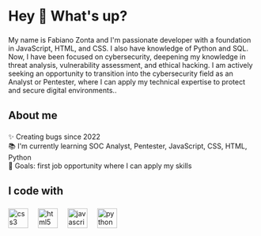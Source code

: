 <h1 align="left">Hey 👋 What's up?</h1>

###

<p align="left">My name is Fabiano Zonta and I'm passionate developer with a foundation in JavaScript, HTML, and CSS. I also have knowledge of Python and SQL. Now, I have been focused on cybersecurity, deepening my knowledge in threat analysis, vulnerability assessment, and ethical hacking. I am actively seeking an opportunity to transition into the cybersecurity field as an Analyst or Pentester, where I can apply my technical expertise to protect and secure digital environments..</p>

###

<h2 align="left">About me</h2>

###

<p align="left">✨ Creating bugs since 2022<br>📚 I'm currently learning SOC Analyst, Pentester, JavaScript, CSS, HTML, Python<br>🎯 Goals: first job opportunity where I can apply my skills</p>

###

<h2 align="left">I code with</h2>

###

<div align="left">
  <img src="https://cdn.jsdelivr.net/gh/devicons/devicon/icons/css3/css3-original.svg" height="40" alt="css3 logo"  />
  <img width="12" />
  <img src="https://cdn.jsdelivr.net/gh/devicons/devicon/icons/html5/html5-original.svg" height="40" alt="html5 logo"  />
  <img width="12" />
  <img src="https://cdn.jsdelivr.net/gh/devicons/devicon/icons/javascript/javascript-original.svg" height="40" alt="javascript logo"  />
  <img width="12" />
  <img src="https://cdn.jsdelivr.net/gh/devicons/devicon/icons/python/python-original.svg" height="40" alt="python logo"  />
  <img width="12" />
</div>

###
